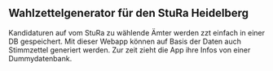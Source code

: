 ## Wahlzettelgenerator für den StuRa Heidelberg

Kandidaturen auf vom StuRa zu wählende Ämter werden zzt einfach in einer DB gespeichert. Mit dieser Webapp können auf Basis der Daten auch Stimmzettel generiert werden. Zur zeit zieht die App ihre Infos von einer Dummydatenbank.
